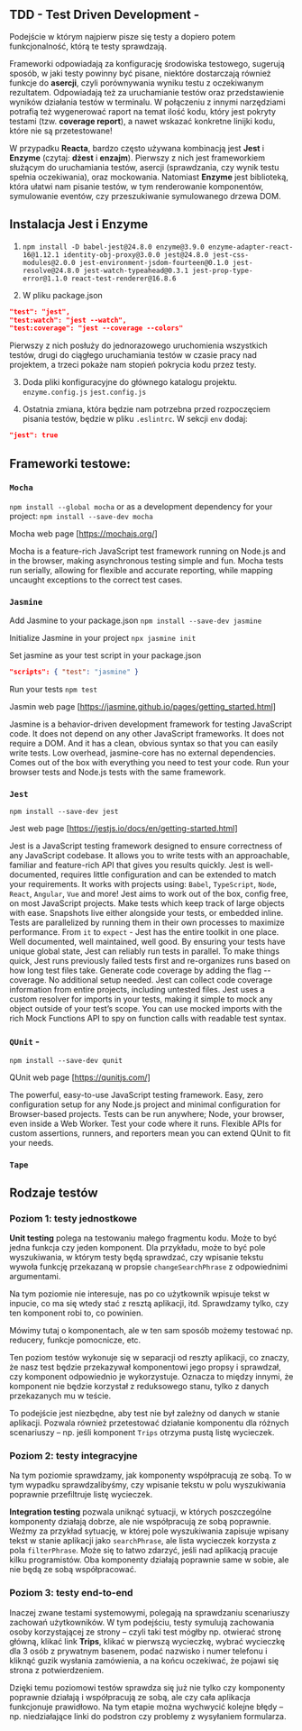 ## TDD - Test Driven Development -
Podejście w którym najpierw pisze się testy a dopiero potem funkcjonalność, którą te testy sprawdzają.

Frameworki odpowiadają za konfigurację środowiska testowego, sugerują sposób, w jaki testy powinny być pisane, niektóre dostarczają również funkcje do **asercji**, czyli porównywania wyniku testu z oczekiwanym rezultatem. Odpowiadają też za uruchamianie testów oraz przedstawienie wyników działania testów w terminalu. W połączeniu z innymi narzędziami potrafią też wygenerować raport na temat ilość kodu, który jest pokryty testami (tzw. __coverage report__), a nawet wskazać konkretne linijki kodu, które nie są przetestowane!

W przypadku __Reacta__, bardzo często używana kombinacją jest **Jest** i **Enzyme** (czytaj: __dżest__ i __enzajm__). Pierwszy z nich jest frameworkiem służącym do uruchamiania testów, asercji (sprawdzania, czy wynik testu spełnia oczekiwania), oraz mockowania. Natomiast **Enzyme** jest biblioteką, która ułatwi nam pisanie testów, w tym renderowanie komponentów, symulowanie eventów, czy przeszukiwanie symulowanego drzewa DOM.

## Instalacja Jest i Enzyme
1. `npm install -D babel-jest@24.8.0 enzyme@3.9.0 enzyme-adapter-react-16@1.12.1 identity-obj-proxy@3.0.0 jest@24.8.0 jest-css-modules@2.0.0 jest-environment-jsdom-fourteen@0.1.0 jest-resolve@24.8.0 jest-watch-typeahead@0.3.1 jest-prop-type-error@1.1.0 react-test-renderer@16.8.6`

2. W pliku package.json
```json
"test": "jest",
"test:watch": "jest --watch",
"test:coverage": "jest --coverage --colors"
```
Pierwszy z nich posłuży do jednorazowego uruchomienia wszystkich testów, drugi do ciągłego uruchamiania testów w czasie pracy nad projektem, a trzeci pokaże nam stopień pokrycia kodu przez testy.

3. Doda pliki konfiguracyjne do głównego katalogu projektu.
`enzyme.config.js`
`jest.config.js`

4. Ostatnia zmiana, która będzie nam potrzebna przed rozpoczęciem pisania testów, będzie w pliku `.eslintrc`. W sekcji `env` dodaj:
```json
"jest": true
```

## Frameworki testowe:
### `Mocha`
`npm install --global mocha`
or as a development dependency for your project:
`npm install --save-dev mocha`

Mocha web page [https://mochajs.org/]

Mocha is a feature-rich JavaScript test framework running on Node.js and in the browser, making asynchronous testing simple and fun. Mocha tests run serially, allowing for flexible and accurate reporting, while mapping uncaught exceptions to the correct test cases.


### `Jasmine`
Add Jasmine to your package.json
`npm install --save-dev jasmine`

Initialize Jasmine in your project
`npx jasmine init`

Set jasmine as your test script in your package.json
``` json
"scripts": { "test": "jasmine" }

```

Run your tests
`npm test`

Jasmin web page [https://jasmine.github.io/pages/getting_started.html]

Jasmine is a behavior-driven development framework for testing JavaScript code. It does not depend on any other JavaScript frameworks. It does not require a DOM. And it has a clean, obvious syntax so that you can easily write tests.
Low overhead, jasmine-core has no external dependencies.
Comes out of the box with everything you need to test your code.
Run your browser tests and Node.js tests with the same framework.


### `Jest`

`npm install --save-dev jest`

Jest web page [https://jestjs.io/docs/en/getting-started.html]

Jest is a JavaScript testing framework designed to ensure correctness of any JavaScript codebase. It allows you to write tests with an approachable, familiar and feature-rich API that gives you results quickly.
Jest is well-documented, requires little configuration and can be extended to match your requirements.
It works with projects using: `Babel`, `TypeScript`, `Node`, `React`, `Angular`, `Vue` and more!
Jest aims to work out of the box, config free, on most JavaScript projects.
Make tests which keep track of large objects with ease. Snapshots live either alongside your tests, or embedded inline.
Tests are parallelized by running them in their own processes to maximize performance.
From `it` to `expect` - Jest has the entire toolkit in one place. Well documented, well maintained, well good.
By ensuring your tests have unique global state, Jest can reliably run tests in parallel. To make things quick, Jest runs previously failed tests first and re-organizes runs based on how long test files take.
Generate code coverage by adding the flag --coverage. No additional setup needed. Jest can collect code coverage information from entire projects, including untested files.
Jest uses a custom resolver for imports in your tests, making it simple to mock any object outside of your test’s scope. You can use mocked imports with the rich Mock Functions API to spy on function calls with readable test syntax.


### `QUnit` -
`npm install --save-dev qunit`

QUnit web page [https://qunitjs.com/]

The powerful, easy-to-use JavaScript testing framework.
Easy, zero configuration setup for any Node.js project and minimal configuration for Browser-based projects.
Tests can be run anywhere; Node, your browser, even inside a Web Worker. Test your code where it runs.
Flexible APIs for custom assertions, runners, and reporters mean you can extend QUnit to fit your needs.

### `Tape`


## Rodzaje testów

### Poziom 1: testy jednostkowe
**Unit testing** polega na testowaniu małego fragmentu kodu. Może to być jedna funkcja czy jeden komponent. Dla przykładu, może to być pole wyszukiwania, w którym testy będą sprawdzać, czy wpisanie tekstu wywoła funkcję przekazaną w propsie `changeSearchPhrase` z odpowiednimi argumentami.

Na tym poziomie nie interesuje, nas po co użytkownik wpisuje tekst w inpucie, co ma się wtedy stać z resztą aplikacji, itd. Sprawdzamy tylko, czy ten komponent robi to, co powinien.

Mówimy tutaj o komponentach, ale w ten sam sposób możemy testować np. reducery, funkcje pomocnicze, etc.

Ten poziom testów wykonuje się w separacji od reszty aplikacji, co znaczy, że nasz test będzie przekazywał komponentowi jego propsy i sprawdzał, czy komponent odpowiednio je wykorzystuje. Oznacza to między innymi, że komponent nie będzie korzystał z reduksowego stanu, tylko z danych przekazanych mu w teście.

To podejście jest niezbędne, aby test nie był zależny od danych w stanie aplikacji. Pozwala również przetestować działanie komponentu dla różnych scenariuszy – np. jeśli komponent `Trips` otrzyma pustą listę wycieczek.


### Poziom 2: testy integracyjne
Na tym poziomie sprawdzamy, jak komponenty współpracują ze sobą. To w tym wypadku sprawdzalibyśmy, czy wpisanie tekstu w polu wyszukiwania poprawnie przefiltruje listę wycieczek.

**Integration testing** pozwala uniknąć sytuacji, w których poszczególne komponenty działają dobrze, ale nie współpracują ze sobą poprawnie. Weźmy za przykład sytuację, w której pole wyszukiwania zapisuje wpisany tekst w stanie aplikacji jako `searchPhrase`, ale lista wycieczek korzysta z pola `filterPhrase`. Może się to łatwo zdarzyć, jeśli nad aplikacją pracuje kilku programistów. Oba komponenty działają poprawnie same w sobie, ale nie będą ze sobą współpracować.

### Poziom 3: testy end-to-end
Inaczej zwane testami systemowymi, polegają na sprawdzaniu scenariuszy zachowań użytkowników. W tym podejściu, testy symulują zachowania osoby korzystającej ze strony – czyli taki test mógłby np. otwierać stronę główną, klikać link __Trips__, klikać w pierwszą wycieczkę, wybrać wycieczkę dla 3 osób z prywatnym basenem, podać nazwisko i numer telefonu i kliknąć guzik wysłania zamówienia, a na końcu oczekiwać, że pojawi się strona z potwierdzeniem.

Dzięki temu poziomowi testów sprawdza się już nie tylko czy komponenty poprawnie działają i współpracują ze sobą, ale czy cała aplikacja funkcjonuje prawidłowo. Na tym etapie można wychwycić kolejne błędy – np. niedziałające linki do podstron czy problemy z wysyłaniem formularza.